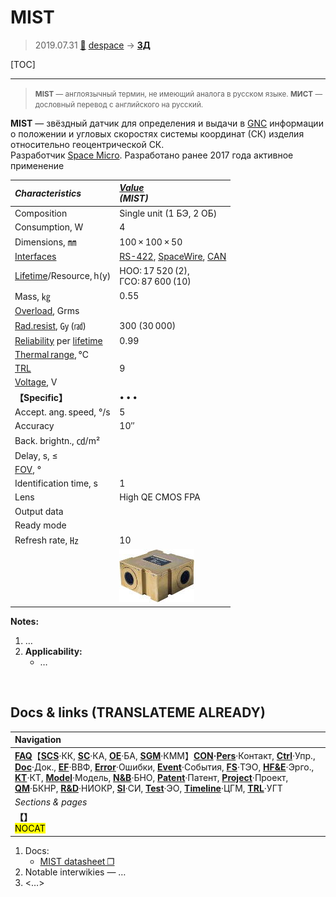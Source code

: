 # MIST
> 2019.07.31 [🚀](../index/index.md) [despace](index.md) → **[ЗД](sensor.md)**

[TOC]

---

> <small>**MIST** — англоязычный термин, не имеющий аналога в русском языке. **МИСТ** — дословный перевод с английского на русский.</small>

**MIST** — звёздный датчик для определения и выдачи в [GNC](gnc.md) информации о положении и угловых скоростях системы координат (СК) изделия относительно геоцентрической СК.  
Разработчик [Space Micro](space_micro.md). Разработано ранее 2017 года активное применение

|*Characteristics*|*[Value](si.md)<br> (MIST)*|
|:--|:--|
|Composition|Single unit (1 БЭ, 2 ОБ)|
|Consumption, W|4|
|Dimensions, ㎜|100 × 100 × 50|
|[Interfaces](interface.md)|[RS-422](rs_xxx.md), [SpaceWire](spacewire.md), [CAN](can.md)|
|[Lifetime](lifetime.md)/Resource, h(y)|НОО: 17 520 (2),<br> ГСО: 87 600 (10)|
|Mass, ㎏|0.55|
|[Overload](vibration.md), Grms| |
|[Rad.resist](ion_rad.md), ㏉ (㎭)|300 (30 000)|
|[Reliability](qm.md) per [lifetime](lifetime.md)|0.99|
|[Thermal range](tcs.md), ℃| |
|[TRL](trl.md)|9|
|[Voltage](voltage.md), V| |
|**【Specific】**|• • •|
|Accept. ang. speed, °/s|5|
|Accuracy|10″|
|Back. brightn., ㏅/m²| |
|Delay, s, ≤| |
|[FOV](fov.md), °| |
|Identification time, s|1|
|Lens|High QE CMOS FPA|
|Output data| |
|Ready mode| |
|Refresh rate, ㎐|10|
| |[![](f/sensor/m/mist_pic1_thumb.jpg)](f/sensor/m/mist_pic1.jpg)|

**Notes:**

   1. …
   1. **Applicability:**
      - …



<p style="page-break-after:always"> </p>

## Docs & links (TRANSLATEME ALREADY)
|Navigation|
|:--|
|**[FAQ](faq.md)**【**[SCS](scs.md)**·КК, **[SC](sc.md)**·КА, **[OE](oe.md)**·БА, **[SGM](sgm.md)**·КММ】**[CON](contact.md)·[Pers](person.md)**·Контакт, **[Ctrl](control.md)**·Упр., **[Doc](doc.md)**·Док., **[EF](ef.md)**·ВВФ, **[Error](error.md)**·Ошибки, **[Event](event.md)**·События, **[FS](fs.md)**·ТЭО, **[HF&E](hfe.md)**·Эрго., **[KT](kt.md)**·КТ, **[Model](model.md)**·Модель, **[N&B](nnb.md)**·БНО, **[Patent](патент.md)**·Патент, **[Project](project.md)**·Проект, **[QM](qm.md)**·БКНР, **[R&D](rnd.md)**·НИОКР, **[SI](si.md)**·СИ, **[Test](test.md)**·ЭО, **[Timeline](timeline.md)**·ЦГМ, **[TRL](trl.md)**·УГТ|
|*Sections & pages*|
|**【[](.md)】**<br> <mark>NOCAT</mark>|

   1. Docs:
      - [MIST datasheet ❐](f/sensor/m/mist_datasheet.pdf)
   1. Notable interwikies — …
   1. <…>
